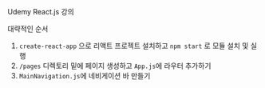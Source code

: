 Udemy React.js 강의

대략적인 순서
1. ```create-react-app``` 으로 리액트 프로젝트 설치하고 ```npm start``` 로 모듈 설치 및 실행
2. ```/pages``` 디렉토리 밑에 페이지 생성하고 ```App.js```에 라우터 추가하기
3. ```MainNavigation.js```에 네비게이션 바 만들기